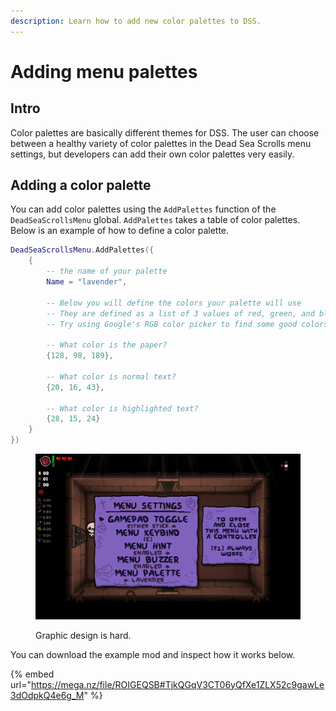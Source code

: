 ```yaml
---
description: Learn how to add new color palettes to DSS.
---
```


# Adding menu palettes

## Intro

Color palettes are basically different themes for DSS. The user can choose between a healthy variety of color palettes in the Dead Sea Scrolls menu settings, but developers can add their own color palettes very easily.

## Adding a color palette

You can add color palettes using the `AddPalettes` function of the `DeadSeaScrollsMenu` global. `AddPalettes` takes a table of color palettes. Below is an example of how to define a color palette.

```lua
DeadSeaScrollsMenu.AddPalettes({
    {
        -- the name of your palette
        Name = "lavender",

        -- Below you will define the colors your palette will use
        -- They are defined as a list of 3 values of red, green, and blue
        -- Try using Google's RGB color picker to find some good colors

        -- What color is the paper?
        {128, 98, 189},

        -- What color is normal text?
        {20, 16, 43},

        -- What color is highlighted text?
        {28, 15, 24}
    }
})
```

<figure><img src="../.gitbook/assets/image (6).png" alt="A purple palette named Lavender is displayed"><figcaption><p>Graphic design is hard.</p></figcaption></figure>

You can download the example mod and inspect how it works below.

{% embed url="https://mega.nz/file/ROIGEQSB#TjkQGqV3CT06yQfXe1ZLX52c9gawLe3dOdpkQ4e6g_M" %}
